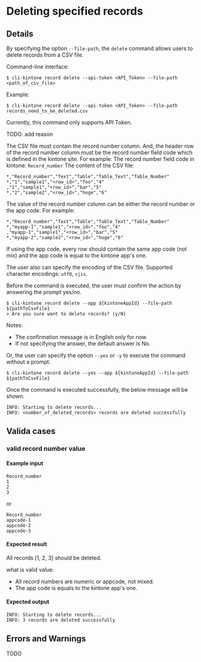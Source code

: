 # Deleting specified records

## Details

By specifying the option `--file-path`, the `delete` command allows users to delete records from a CSV file.

Command-line interface:

```shell
$ cli-kintone record delete --api-token <API_Token> --file-path <path_of_csv_file>
```

Example:

```shell
$ cli-kintone record delete --api-token <API_Token> --file-path records_need_to_be_deleted.csv
```

Currently, this command only supports API Token.

TODO: add reason

The CSV file must contain the record number column.
And, the header row of the record number column must be the record number field code which is defined in the kintone site. For example:
The record number field code in kintone: `Record_number`
The content of the CSV file:

```csv
*,"Record_number","Text","Table","Table_Text","Table_Number"
*,"1","sample1","<row_id>","foo","4"
,"1","sample1","<row_id>","bar","5"
*,"2","sample2","<row_id>","hoge","6"
```

The value of the record number column can be either the record number or the app code. For example:

```csv
*,"Record_number","Text","Table","Table_Text","Table_Number"
*,"myapp-1","sample1","<row_id>","foo","4"
,"myapp-1","sample1","<row_id>","bar","5"
*,"myapp-2","sample2","<row_id>","hoge","6"
```

If using the app code, every row should contain the same app code (not mix) and the app code is equal to the kintone app's one.

The user also can specify the encoding of the CSV file. Supported character encodings: `utf8`, `sjis`.

Before the command is executed, the user must confirm the action by answering the prompt yes/no.

```shell
$ cli-kintone record delete --app ${kintoneAppId} --file-path ${pathToCsvFile}
> Are you sure want to delete records? (y/N)
```

Notes:

- The confirmation message is in English only for now.
- If not specifying the answer, the default answer is No.

Or, the user can specify the option `--yes` or `-y` to execute the command without a prompt.

```shell
$ cli-kintone record delete --yes --app ${kintoneAppId} --file-path ${pathToCsvFile}
```

Once the command is executed successfully, the below message will be shown.

```shell
INFO: Starting to delete records...
INFO: <number_of_deleted_records> records are deleted successfully
```

## Valida cases

### valid record number value

#### Example input

```csv
Record_number
1
2
3
```

or

```csv
Record_number
appcode-1
appcode-2
appcode-3
```

#### Expected result

All records [1, 2, 3] should be deleted.

what is valid value:

- All record numbers are numeric or appcode, not mixed.
- The app code is equals to the kintone app's one.

#### Expected output

```shell
INFO: Starting to delete records...
INFO: 3 records are deleted successfully
```

## Errors and Warnings

TODO
